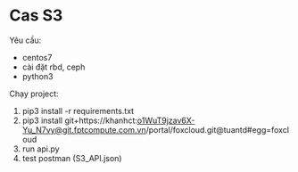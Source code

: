 # Cas S3

Yêu cầu:
 - centos7
 - cài đặt rbd, ceph
 - python3


Chạy project:
1. pip3 install -r requirements.txt
2. pip3 install git+https://khanhct:o1WuT9jzav6X-Yu_N7vy@git.fptcompute.com.vn/portal/foxcloud.git@tuantd#egg=foxcloud
3. run api.py
4. test postman (S3_API.json)
